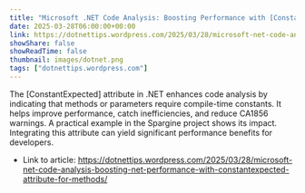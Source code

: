 ```yaml
---
title: "Microsoft .NET Code Analysis: Boosting Performance with [ConstantExpected] Attribute for Methods"
date: 2025-03-28T06:00:00+00:00
link: https://dotnettips.wordpress.com/2025/03/28/microsoft-net-code-analysis-boosting-net-performance-with-constantexpected-attribute-for-methods/
showShare: false
showReadTime: false
thumbnail: images/dotnet.png
tags: ["dotnettips.wordpress.com"]
---
```

The [ConstantExpected] attribute in .NET enhances code analysis by indicating that methods or parameters require compile-time constants. It helps improve performance, catch inefficiencies, and reduce CA1856 warnings. A practical example in the Spargine project shows its impact. Integrating this attribute can yield significant performance benefits for developers.

- Link to article: https://dotnettips.wordpress.com/2025/03/28/microsoft-net-code-analysis-boosting-net-performance-with-constantexpected-attribute-for-methods/